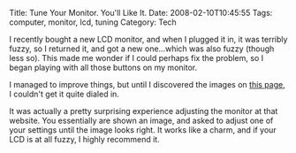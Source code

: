 Title: Tune Your Monitor. You'll Like It.
Date: 2008-02-10T10:45:55
Tags: computer, monitor, lcd, tuning
Category: Tech

I recently bought a new LCD monitor, and when I plugged it in, it was terribly fuzzy, so I returned it, and got a new one...which was also fuzzy (though less so). This made me wonder if I could perhaps fix the problem, so I began playing with all those buttons on my monitor.

I managed to improve things, but until I discovered the images on <a href="http://www.lagom.nl/lcd-test/" target="_blank">this page</a>, I couldn't get it quite dialed in.

It was actually a pretty surprising experience adjusting the monitor at that website. You essentially are shown an image, and asked to adjust one of your settings until the image looks right. It works like a charm, and if your LCD is at all fuzzy, I highly recommend it.
